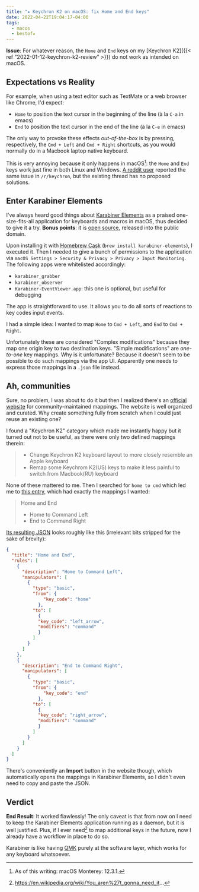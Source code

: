 ```yaml
---
title: "★ Keychron K2 on macOS: fix Home and End keys"
date: 2022-04-22T19:04:17-04:00
tags:
  - macos
  - bestof★
---
```


**Issue**: For whatever reason, the `Home` and `End` keys on my [Keychron K2]({{< ref "2022-01-12-keychron-k2-review" >}}) do not work as intended on macOS.


## Expectations vs Reality

For example, when using a text editor such as TextMate or a web browser like Chrome, I'd expect:

- `Home` to position the text cursor in the beginning of the line (à la `C-a` in emacs)
- `End` to position the text cursor in the end of the line (à la `C-e` in emacs)

The only way to provoke these effects _out-of-the-box_ is by pressing, respectively, the `Cmd + Left` and `Cmd + Right` shortcuts, as you would normally do in a Macbook laptop native keyboard.

This is very annoying because it only happens in macOS[^1]: the `Home` and `End` keys work just fine in both Linux and Windows. [A reddit user](https://www.reddit.com/r/Keychron/comments/ooice5/home_and_end_keys_not_working_on_monterrey/) reported the same issue in `/r/keychron`, but the existing thread has no proposed solutions.

## Enter Karabiner Elements

I've always heard good things about [Karabiner Elements](http://karabiner-elements.pqrs.org) as a praised one-size-fits-all application for keyboards and macros in macOS, thus decided to give it a try. **Bonus points**: it is [open source](https://github.com/pqrs-org/Karabiner-Elements), released into the public domain.

Upon installing it with [Homebrew Cask](https://formulae.brew.sh/cask/karabiner-elements) (`brew install karabiner-elements`), I executed it. Then I needed to give a bunch of permissions to the application via `macOS Settings > Security & Privacy > Privacy > Input Monitoring`. The following apps were whitelisted accordingly:

- `karabiner_grabber`
- `karabiner_observer`
- `Karabiner-EventViewer.app`: this one is optional, but useful for debugging

The app is straightforward to use. It allows you to do all sorts of reactions to key codes input events.

I had a simple idea: I wanted to map `Home` to `Cmd + Left`, and `End` to `Cmd + Right`.

Unfortunately these are considered "Complex modifications" because they map one origin key to two destination keys. "Simple modifications" are _one-to-one_ key mappings. Why is it unfortunate? Because it doesn't seem to be possible to do such mappings via the app UI. Apparently one needs to express those mappings in a `.json` file instead.

## Ah, communities

Sure, no problem, I was about to do it but then I realized there's an [official website](https://ke-complex-modifications.pqrs.org) for community-maintained mappings. The website is well organized and curated. Why create something fully from scratch when I could just reuse an existing one?

I found a "Keychron K2" category which made me instantly happy but it turned out not to be useful, as there were only two defined mappings therein:

> - Change Keychron K2 keyboard layout to more closely resemble an Apple keyboard
> - Remap some Keychrom K2(US) keys to make it less painful to switch from Macbook(RU) keyboard

None of these mattered to me. Then I searched for `home to cmd` which led me to [this entry](https://ke-complex-modifications.pqrs.org/#HomeEnd), which had exactly the mappings I wanted:

> Home and End
>
> - Home to Command Left
> - End to Command Right

[Its resulting JSON](https://ke-complex-modifications.pqrs.org/json/HomeEnd.json) looks roughly like this (irrelevant bits stripped for the sake of brevity):

```json
{
  "title": "Home and End",
  "rules": [
    {
      "description": "Home to Command Left",
      "manipulators": [
        {
          "type": "basic",
          "from": {
              "key_code": "home"
            },
          "to": [
            {
            "key_code": "left_arrow",
            "modifiers": "command"
            }
          ]
        }
      ]
    },
    {
      "description": "End to Command Right",
      "manipulators": [
        {
          "type": "basic",
          "from": {
              "key_code": "end"
            },
          "to": [
            {
            "key_code": "right_arrow",
            "modifiers": "command"
            }
          ]
        }
      ]
    }
  ]
}
```

There's conveniently an **Import** button in the website though, which automatically opens the mappings in Karabiner Elements, so I didn't even need to copy and paste the JSON.

## Verdict

**End Result**: It worked flawlessly! The only caveat is that from now on I need to keep the Karabiner Elements application running as a daemon, but it is well justified. Plus, if I ever need[^2] to map additional keys in the future, now I already have a workflow in place to do so.

Karabiner is like having [QMK](https://qmk.fm) purely at the software layer, which works for any keyboard whatsoever.


[^1]: As of this writing: macOS Monterey: 12.3.1.
[^2]: https://en.wikipedia.org/wiki/You_aren%27t_gonna_need_it...
